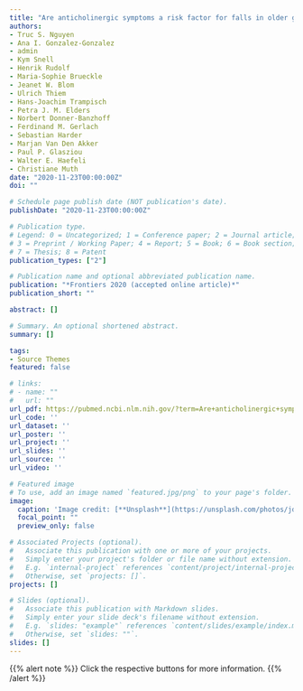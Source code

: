 ```yaml
---
title: "Are anticholinergic symptoms a risk factor for falls in older general practice patients with polypharmacy? Study protocol for the development and validation of a prognostic model"
authors:
- Truc S. Nguyen
- Ana I. Gonzalez-Gonzalez
- admin 
- Kym Snell
- Henrik Rudolf
- Maria-Sophie Brueckle
- Jeanet W. Blom
- Ulrich Thiem
- Hans-Joachim Trampisch
- Petra J. M. Elders
- Norbert Donner-Banzhoff
- Ferdinand M. Gerlach
- Sebastian Harder
- Marjan Van Den Akker
- Paul P. Glasziou
- Walter E. Haefeli
- Christiane Muth
date: "2020-11-23T00:00:00Z"
doi: ""

# Schedule page publish date (NOT publication's date).
publishDate: "2020-11-23T00:00:00Z"

# Publication type.
# Legend: 0 = Uncategorized; 1 = Conference paper; 2 = Journal article;
# 3 = Preprint / Working Paper; 4 = Report; 5 = Book; 6 = Book section;
# 7 = Thesis; 8 = Patent
publication_types: ["2"]

# Publication name and optional abbreviated publication name.
publication: "*Frontiers 2020 (accepted online article)*"
publication_short: ""

abstract: []

# Summary. An optional shortened abstract.
summary: []

tags:
- Source Themes
featured: false

# links:
# - name: ""
#   url: ""
url_pdf: https://pubmed.ncbi.nlm.nih.gov/?term=Are+anticholinergic+symptoms+a+risk+factor+for+falls+in+older+general+practice+patients+with+polypharmacy&size=200
url_code: ''
url_dataset: ''
url_poster: ''
url_project: ''
url_slides: ''
url_source: ''
url_video: ''

# Featured image
# To use, add an image named `featured.jpg/png` to your page's folder. 
image:
  caption: 'Image credit: [**Unsplash**](https://unsplash.com/photos/jdD8gXaTZsc)'
  focal_point: ""
  preview_only: false

# Associated Projects (optional).
#   Associate this publication with one or more of your projects.
#   Simply enter your project's folder or file name without extension.
#   E.g. `internal-project` references `content/project/internal-project/index.md`.
#   Otherwise, set `projects: []`.
projects: []

# Slides (optional).
#   Associate this publication with Markdown slides.
#   Simply enter your slide deck's filename without extension.
#   E.g. `slides: "example"` references `content/slides/example/index.md`.
#   Otherwise, set `slides: ""`.
slides: []
---
```


{{% alert note %}}
Click the respective buttons for more information.
{{% /alert %}}
